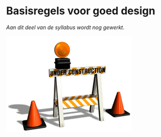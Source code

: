 # Basisregels voor goed design

*Aan dit deel van de syllabus wordt nog gewerkt.*

![Een wegafzetting met twee pylonnen, een hekje met de tekst "Under construction" en daarop een knipperende oranje lamp](../assets/under-construction.gif)
